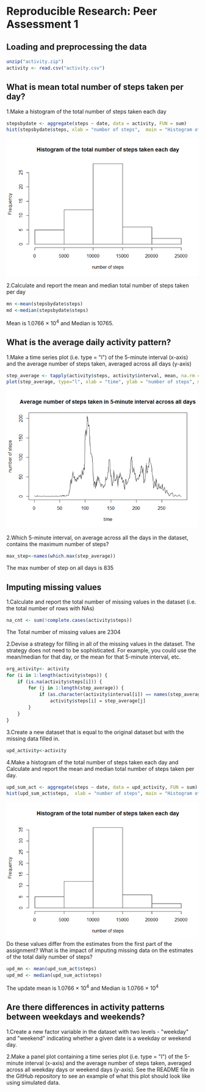 # Reproducible Research: Peer Assessment 1


## Loading and preprocessing the data


```r
unzip("activity.zip")
activity <- read.csv("activity.csv")
```

## What is mean total number of steps taken per day?
1.Make a histogram of the total number of steps taken each day


```r
stepsbydate <- aggregate(steps ~ date, data = activity, FUN = sum)
hist(stepsbydate$steps, xlab = "number of steps",  main = "Histogram of the total number of steps taken each day")
```

![plot of chunk unnamed-chunk-2](./PA1_template_files/figure-html/unnamed-chunk-2.png) 

2.Calculate and report the mean and median total number of steps taken per day


```r
mn <-mean(stepsbydate$steps)
md <-median(stepsbydate$steps)
```
Mean is 1.0766 &times; 10<sup>4</sup> and Median is 10765.

## What is the average daily activity pattern?

1.Make a time series plot (i.e. type = "l") of the 5-minute interval (x-axis) and the average number of steps taken, averaged across all days (y-axis)


```r
step_average <- tapply(activity$steps, activity$interval, mean, na.rm = TRUE,simplify = TRUE)
plot(step_average, type="l", xlab = "time", ylab = "number of steps", main = "Average number of steps taken in 5-minute interval across all days")
```

![plot of chunk unnamed-chunk-4](./PA1_template_files/figure-html/unnamed-chunk-4.png) 

2.Which 5-minute interval, on average across all the days in the dataset, contains the maximum number of steps?

```r
max_step<-names(which.max(step_average))
```
The max number of step on all days is  835


## Imputing missing values
1.Calculate and report the total number of missing values in the dataset (i.e. the total number of rows with NAs)

```r
na_cnt <- sum(!complete.cases(activity$steps))
```
The Total number of missing values are 2304

2.Devise a strategy for filling in all of the missing values in the dataset. The strategy does not need to be sophisticated. For example, you could use the mean/median for that day, or the mean for that 5-minute interval, etc.


```r
org_activity<- activity
for (i in 1:length(activity$steps)) {
    if (is.na(activity$steps[i])) {
        for (j in 1:length(step_average)) {
            if (as.character(activity$interval[i]) == names(step_average[j])) 
                activity$steps[i] = step_average[j]
        }
    }
}
```
3.Create a new dataset that is equal to the original dataset but with the missing data filled in.

```r
upd_activity<-activity
```

4.Make a histogram of the total number of steps taken each day and Calculate and report the mean and median total number of steps taken per day. 


```r
upd_sum_act <- aggregate(steps ~ date, data = upd_activity, FUN = sum)
hist(upd_sum_act$steps,  xlab = "number of steps", main = "Histogram of the total number of steps taken each day")
```

![plot of chunk unnamed-chunk-9](./PA1_template_files/figure-html/unnamed-chunk-9.png) 
Do these values differ from the estimates from the first part of the assignment? What is the impact of imputing missing data on the estimates of the total daily number of steps?

```r
upd_mn <- mean(upd_sum_act$steps)
upd_md <- median(upd_sum_act$steps)
```
The update mean is 1.0766 &times; 10<sup>4</sup> and Median is 1.0766 &times; 10<sup>4</sup>



## Are there differences in activity patterns between weekdays and weekends?
1.Create a new factor variable in the dataset with two levels - "weekday" and "weekend" indicating whether a given date is a weekday or weekend day.

2.Make a panel plot containing a time series plot (i.e. type = "l") of the 5-minute interval (x-axis) and the average number of steps taken, averaged across all weekday days or weekend days (y-axis). See the README file in the GitHub repository to see an example of what this plot should look like using simulated data.
